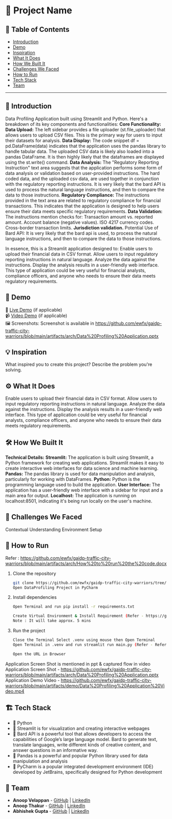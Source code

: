 # 🚀 Project Name

## 📌 Table of Contents
- [Introduction](#introduction)
- [Demo](#demo)
- [Inspiration](#inspiration)
- [What It Does](#what-it-does)
- [How We Built It](#how-we-built-it)
- [Challenges We Faced](#challenges-we-faced)
- [How to Run](#how-to-run)
- [Tech Stack](#tech-stack)
- [Team](#team)

---

## 🎯 Introduction
Data Profiling Application built using Streamlit and Python. Here's a breakdown of its key components and functionalities:
**Core Functionality:**
**Data Upload:**
The left sidebar provides a file uploader (st.file_uploader) that allows users to upload CSV files.
This is the primary way for users to input their datasets for analysis.
**Data Display:**
The code snippet df = pd.DataFrame(data) indicates that the application uses the pandas library to handle tabular data.
The uploaded CSV data is likely also loaded into a pandas DataFrame.
It is then highly likely that the dataframes are displayed using the st.write() command.
**Data Analysis:**
The "Regulatory Reporting Instruction" text area suggests that the application performs some form of data analysis or validation based on user-provided instructions.
The hard coded data, and the uploaded csv data, are used together in conjunction with the regulatory reporting instructions.
It is very likely that the bard API is used to process the natural language instructions, and then to compare the data to those instructions.
**Regulatory Compliance:**
The instructions provided in the text area are related to regulatory compliance for financial transactions.
This indicates that the application is designed to help users ensure their data meets specific regulatory requirements.
**Data Validation:**
The instructions mention checks for:
Transaction amount vs. reported amount.
Account balance (negative values).
ISO 4217 currency codes.
Cross-border transaction limits.
**Jurisdiction validation.**
Potential Use of Bard API:
It is very likely that the bard api is used, to process the natural language instructions, and then to compare the data to those instructions.


In essence, this is a Streamlit application designed to:
Enable users to upload their financial data in CSV format.
Allow users to input regulatory reporting instructions in natural language.
Analyze the data against the instructions.
Display the analysis results in a user-friendly web interface.
This type of application could be very useful for financial analysts, compliance officers, and anyone who needs to ensure their data meets regulatory requirements.

## 🎥 Demo
🔗 [Live Demo](https://github.com/ewfx/gaidp-traffic-city-warriors/blob/main/artifacts/demo/Data%20Profiling%20Application%20Video.mp4) (if applicable)  
📹 [Video Demo](https://github.com/ewfx/gaidp-traffic-city-warriors/blob/main/artifacts/demo/Data%20Profiling%20Application%20Video.mp4) (if applicable)  
🖼️ Screenshots:
Screenshot is available in https://github.com/ewfx/gaidp-traffic-city-warriors/blob/main/artifacts/arch/Data%20Profiling%20Application.pptx


## 💡 Inspiration
What inspired you to create this project? Describe the problem you're solving.

## ⚙️ What It Does
Enable users to upload their financial data in CSV format.
Allow users to input regulatory reporting instructions in natural language.
Analyze the data against the instructions.
Display the analysis results in a user-friendly web interface.
This type of application could be very useful for financial analysts, compliance officers, and anyone who needs to ensure their data meets regulatory requirements.

## 🛠️ How We Built It
**Technical Details:**
**Streamlit:**
The application is built using Streamlit, a Python framework for creating web applications.
Streamlit makes it easy to create interactive web interfaces for data science and machine learning.
**Pandas:**
The pandas library is used for data manipulation and analysis, particularly for working with DataFrames.
**Python:**
Python is the programming language used to build the application.
**User Interface:**
The application has a user-friendly web interface with a sidebar for input and a main area for output.
**Localhost:**
The application is running on localhost:8501, indicating it's being run locally on the user's machine.

## 🚧 Challenges We Faced
Contextual Understanding
Environment Setup

## 🏃 How to Run
Refer : https://github.com/ewfx/gaidp-traffic-city-warriors/blob/main/artifacts/arch/How%20to%20run%20the%20code.docx
1. Clone the repository  
   ```sh
   git clone https://github.com/ewfx/gaidp-traffic-city-warriors/tree/main/code/src
   Open DataProfiling Project in PyCharm
   ```
2. Install dependencies  
   ```sh
   Open Terminal and run pip install -r requirements.txt

   Create Virtual Environment & Install Requirement (Refer - https://github.com/ewfx/gaidp-traffic-city-warriors/blob/main/artifacts/arch/How%20to%20run%20the%20code.docx)
   Note : It will take approx. 5 mins

   ```
3. Run the project  
   ```sh
   Close the Terminal Select .venv using mouse then Open Terminal
   Open Terminal in .venv and run streamlit run main.py (Refer - Refer - https://github.com/ewfx/gaidp-traffic-city-warriors/blob/main/artifacts/arch/How%20to%20run%20the%20code.docx)

   Open the URL in Browser
   ```

Application Screen Shot is mentioned in ppt & captured flow in video 
Application Screen Shot - https://github.com/ewfx/gaidp-traffic-city-warriors/blob/main/artifacts/arch/Data%20Profiling%20Application.pptx
Application Demo Video - https://github.com/ewfx/gaidp-traffic-city-warriors/blob/main/artifacts/demo/Data%20Profiling%20Application%20Video.mp4

## 🏗️ Tech Stack
- 🔹 Python
- 🔹 Streamlit is for visualization and creating interactive webpages
- 🔹 Bard API is a powerful tool that allows developers to access the capabilities of Google’s large language model. Bard to generate text, translate languages, write different kinds of creative content, and answer questions in an informative way.
- 🔹 Pandas is a powerful and popular Python library used for data manipulation and analysis
- 🔹 PyCharm is a popular integrated development environment (IDE) developed by JetBrains, specifically designed for Python development


## 👥 Team
- **Anoop Velappan** - [GitHub](https://github.com/anoop387) | [LinkedIn](https://www.linkedin.com/in/anoop387/)
- **Anoop Thakur** - [GitHub](#) | [LinkedIn](#)
- **Abhishek Gupta** - [GitHub](#) | [LinkedIn](#)
